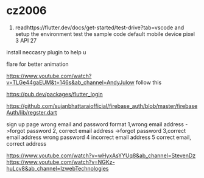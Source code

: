 # cz2006

1. readhttps://flutter.dev/docs/get-started/test-drive?tab=vscode and setup the environment test the sample code
default mobile device pixel 3 API 27

install neccasry plugin to help u 

flare for better animation

https://www.youtube.com/watch?v=TLGe44gaEUM&t=146s&ab_channel=AndyJulow follow this 

https://pub.dev/packages/flutter_login

https://github.com/sujanbhattaraiofficial/firebase_auth/blob/master/firebaseAuth/lib/regster.dart 



sign up page
wrong email and password format
1,wrong email address   ->forgot password
2, correct email address  ->forgot password
3,correct email address wrong password
4 incorrect email address
5 correct email, correct address







https://www.youtube.com/watch?v=wHyxAsYYUq8&ab_channel=StevenDz
https://www.youtube.com/watch?v=NGKz-huLcv8&ab_channel=IzwebTechnologies
